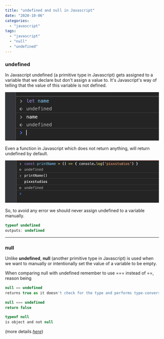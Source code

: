 ```yaml
---
title: "undefined and null in Javascript"
date: "2020-10-06"
categories: 
  - "javascript"
tags: 
  - "javascript"
  - "null"
  - "undefined"
---
```


### **undefined**

In Javascript undefined (a primitive type in Javascript) gets assigned to a variable that we declare but don't assign a value to. It's Javascript's way of telling that the value of this variable is not defined.

![undefined](images/Screen-Shot-2020-10-04-at-9.44.03-PM.png)

Even a function in Javascript which does not return anything, will return undefined by default.

![undefined](images/Screen-Shot-2020-10-04-at-9.46.23-PM.png)

So, to avoid any error we should never assign undefined to a variable manually.

```javascript
typeof undefined
outputs: undefined
```

* * *

### **null**

Unlike **undefined**, **null** (another primitive type in Javascript) is used when we want to manually or intentionally set the value of a variable to be empty.

When comparing null with undefined remember to use === instead of ==, reason being

```javascript
null == undefined
returns true as it doesn't check for the type and performs type-conversion
```

```javascript
null === undefined
return false
```

```javascript
typeof null
is object and not null
```

(more details [_here_](https://2ality.com/2013/10/typeof-null.html))
